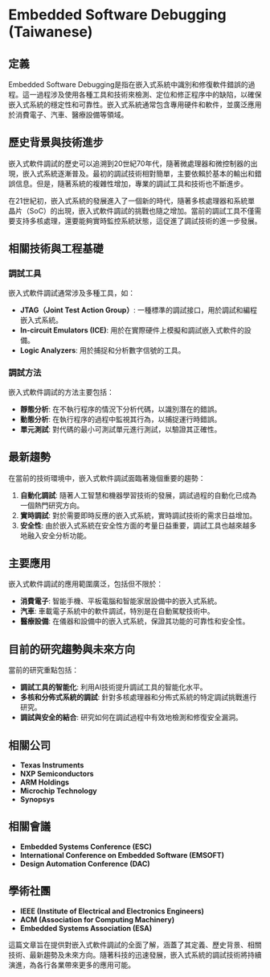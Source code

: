 # Embedded Software Debugging (Taiwanese)

## 定義

Embedded Software Debugging是指在嵌入式系統中識別和修復軟件錯誤的過程。這一過程涉及使用各種工具和技術來檢測、定位和修正程序中的缺陷，以確保嵌入式系統的穩定性和可靠性。嵌入式系統通常包含專用硬件和軟件，並廣泛應用於消費電子、汽車、醫療設備等領域。

## 歷史背景與技術進步

嵌入式軟件調試的歷史可以追溯到20世紀70年代，隨著微處理器和微控制器的出現，嵌入式系統逐漸普及。最初的調試技術相對簡單，主要依賴於基本的輸出和錯誤信息。但是，隨著系統的複雜性增加，專業的調試工具和技術也不斷進步。

在21世紀初，嵌入式系統的發展進入了一個新的時代，隨著多核處理器和系統單晶片（SoC）的出現，嵌入式軟件調試的挑戰也隨之增加。當前的調試工具不僅需要支持多核處理，還要能夠實時監控系統狀態，這促進了調試技術的進一步發展。

## 相關技術與工程基礎

### 調試工具

嵌入式軟件調試通常涉及多種工具，如：

- **JTAG（Joint Test Action Group）**: 一種標準的調試接口，用於調試和編程嵌入式系統。
- **In-circuit Emulators (ICE)**: 用於在實際硬件上模擬和調試嵌入式軟件的設備。
- **Logic Analyzers**: 用於捕捉和分析數字信號的工具。

### 調試方法

嵌入式軟件調試的方法主要包括：

- **靜態分析**: 在不執行程序的情況下分析代碼，以識別潛在的錯誤。
- **動態分析**: 在執行程序的過程中監視其行為，以捕捉運行時錯誤。
- **單元測試**: 對代碼的最小可測試單元進行測試，以驗證其正確性。

## 最新趨勢

在當前的技術環境中，嵌入式軟件調試面臨著幾個重要的趨勢：

1. **自動化調試**: 隨著人工智慧和機器學習技術的發展，調試過程的自動化已成為一個熱門研究方向。
2. **實時調試**: 對於需要即時反應的嵌入式系統，實時調試技術的需求日益增加。
3. **安全性**: 由於嵌入式系統在安全性方面的考量日益重要，調試工具也越來越多地融入安全分析功能。

## 主要應用

嵌入式軟件調試的應用範圍廣泛，包括但不限於：

- **消費電子**: 智能手機、平板電腦和智能家居設備中的嵌入式系統。
- **汽車**: 車載電子系統中的軟件調試，特別是在自動駕駛技術中。
- **醫療設備**: 在儀器和設備中的嵌入式系統，保證其功能的可靠性和安全性。

## 目前的研究趨勢與未來方向

當前的研究重點包括：

- **調試工具的智能化**: 利用AI技術提升調試工具的智能化水平。
- **多核和分佈式系統的調試**: 針對多核處理器和分佈式系統的特定調試挑戰進行研究。
- **調試與安全的結合**: 研究如何在調試過程中有效地檢測和修復安全漏洞。

## 相關公司

- **Texas Instruments**
- **NXP Semiconductors**
- **ARM Holdings**
- **Microchip Technology**
- **Synopsys**

## 相關會議

- **Embedded Systems Conference (ESC)**
- **International Conference on Embedded Software (EMSOFT)**
- **Design Automation Conference (DAC)**

## 學術社團

- **IEEE (Institute of Electrical and Electronics Engineers)**
- **ACM (Association for Computing Machinery)**
- **Embedded Systems Association (ESA)**

這篇文章旨在提供對嵌入式軟件調試的全面了解，涵蓋了其定義、歷史背景、相關技術、最新趨勢及未來方向。隨著科技的迅速發展，嵌入式系統的調試技術將持續演進，為各行各業帶來更多的應用可能。